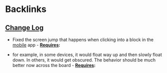 
# Backlinks
## [Change Log](<Change Log.md>)
- Fixed the screen jump that happens when clicking into a block in the [mobile](<mobile.md>) app
                - **[Requires](<Requires.md>):**

- for example, in some devices, it would float way up and then slowly float down. In others, it would get obscured. The behavior should be much better now across the board
                - **[Requires](<Requires.md>):**

